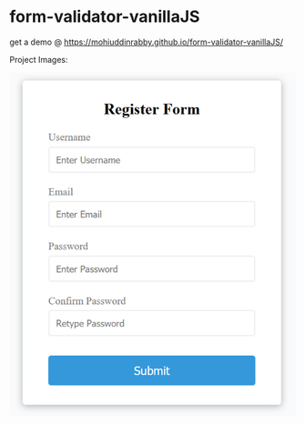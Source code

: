 # form-validator-vanillaJS
get a demo @ https://mohiuddinrabby.github.io/form-validator-vanillaJS/

Project Images:

![](demoImg/form-valid-1.PNG)
